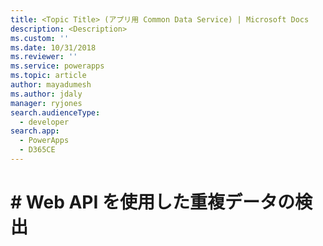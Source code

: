 ```yaml
---
title: <Topic Title> (アプリ用 Common Data Service) | Microsoft Docs
description: <Description>
ms.custom: ''
ms.date: 10/31/2018
ms.reviewer: ''
ms.service: powerapps
ms.topic: article
author: mayadumesh
ms.author: jdaly
manager: ryjones
search.audienceType:
  - developer
search.app:
  - PowerApps
  - D365CE
---
```


# <a name="-detect-duplicate-data-using-the-web-api"></a># Web API を使用した重複データの検出

<!-- 
Related topics

Tells the high level story
powerapps-docs/developer/common-data-service/detect-duplicate-data-for-developers.md 
Tells the org service story
powerapps-docs/developer/common-data-service/org-service/detect-duplicate-data.md
Tells the Web API Story
powerapps-docs/developer/common-data-service/webapi/detect-duplicate-data.md

Also: powerapps-docs/developer/common-data-service/webapi/manage-duplicate-detection-create-update.md


https://docs.microsoft.com/en-us/dynamics365/customer-engagement/developer/detect-duplicate-data-for-developers
https://docs.microsoft.com/en-us/dynamics365/customer-engagement/developer/enable-disable-duplicate-detection
https://docs.microsoft.com/en-us/dynamics365/customer-engagement/developer/run-duplicate-detection
https://docs.microsoft.com/en-us/dynamics365/customer-engagement/developer/duplicate-detection-create-update
https://docs.microsoft.com/en-us/dynamics365/customer-engagement/developer/duplicate-detection-messages
https://docs.microsoft.com/en-us/dynamics365/customer-engagement/developer/duplicaterule-entities

-->